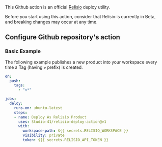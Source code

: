 This Github action is an official [Relisio](https://www.relisio.com/) deploy utility.<br />

Before you start using this action, consider that Relisio is currently in Beta, and breaking changes may occur at any time.

## Configure Github repository's action

### Basic Example

The following example publishes a new product into your workspace every time a Tag (having `v` prefix) is created.

```yaml
on:
  push:
    tags:
      - "v*"

jobs:
  deloy:
    runs-on: ubuntu-latest
    steps:
    - name: Deploy As Relisio Product 
      uses: Studio-41/relisio-deploy-action@v1
      with:
        workspace-path: ${{ secrets.RELISIO_WORKSPACE }}
        visibility: private
        token: ${{ secrets.RELISIO_API_TOKEN }}
```
